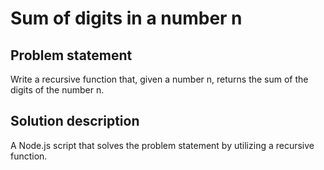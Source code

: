 # Sum of digits in a number n

## Problem statement
Write a recursive function that, given a number  n, returns the sum of the digits of the
number n.

## Solution description
A Node.js script that solves the problem statement by utilizing a recursive function.
